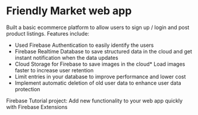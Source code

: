 # Friendly Market web app

Built a basic ecommerce platform to allow users to sign up / login and post product listings. Features include:
* Used Firebase Authentication to easily identify the users
* Firebase Realtime Database to save structured data in the cloud and get instant notification when the data updates
* Cloud Storage for Firebase to save images in the cloud* Load images faster to increase user retention
* Limit entries in your database to improve performance and lower cost
* Implement automatic deletion of old user data to enhance user data protection

Firebase Tutorial project: Add new functionality to your web app quickly with Firebase Extensions